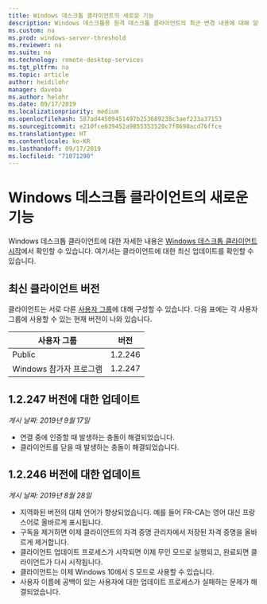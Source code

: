 ```yaml
---
title: Windows 데스크톱 클라이언트의 새로운 기능
description: Windows 데스크톱용 원격 데스크톱 클라이언트의 최근 변경 내용에 대해 알아봅니다.
ms.custom: na
ms.prod: windows-server-threshold
ms.reviewer: na
ms.suite: na
ms.technology: remote-desktop-services
ms.tgt_pltfrm: na
ms.topic: article
author: heidilohr
manager: daveba
ms.author: helohr
ms.date: 09/17/2019
ms.localizationpriority: medium
ms.openlocfilehash: 587ad44509451497b253689238c3aef233a37153
ms.sourcegitcommit: e210fce039452a9855353520c7f8698acd76ffce
ms.translationtype: HT
ms.contentlocale: ko-KR
ms.lasthandoff: 09/17/2019
ms.locfileid: "71071290"
---
```

# <a name="whats-new-in-the-windows-desktop-client"></a>Windows 데스크톱 클라이언트의 새로운 기능

Windows 데스크톱 클라이언트에 대한 자세한 내용은 [Windows 데스크톱 클라이언트 시작](windowsdesktop.md)에서 확인할 수 있습니다. 여기서는 클라이언트에 대한 최신 업데이트를 확인할 수 있습니다.

## <a name="latest-client-versions"></a>최신 클라이언트 버전

클라이언트는 서로 다른 [ 사용자 그룹](windowsdesktop-admin.md#configure-user-groups)에 대해 구성할 수 있습니다. 다음 표에는 각 사용자 그룹에 사용할 수 있는 현재 버전이 나와 있습니다.

|사용자 그룹 |버전  |
|-----------|---------|
|Public     |1.2.246  |
|Windows 참가자 프로그램    |1.2.247  |

## <a name="updates-for-version-12247"></a>1\.2.247 버전에 대한 업데이트

*게시 날짜: 2019년 9월 17일*

- 연결 중에 인증할 때 발생하는 충돌이 해결되었습니다.
- 클라이언트를 닫을 때 발생하는 충돌이 해결되었습니다.

## <a name="updates-for-version-12246"></a>1\.2.246 버전에 대한 업데이트

*게시 날짜: 2019년 8월 28일*

- 지역화된 버전의 대체 언어가 향상되었습니다. 예를 들어 FR-CA는 영어 대신 프랑스어로 올바르게 표시됩니다.
- 구독을 제거하면 이제 클라이언트의 자격 증명 관리자에서 저장된 자격 증명을 올바르게 제거합니다.
- 클라이언트 업데이트 프로세스가 시작되면 이제 무인 모드로 실행되고, 완료되면 클라이언트가 다시 시작됩니다.
- 클라이언트는 이제 Windows 10에서 S 모드로 사용할 수 있습니다.
- 사용자 이름에 공백이 있는 사용자에 대한 업데이트 프로세스가 실패하는 문제가 해결되었습니다.
